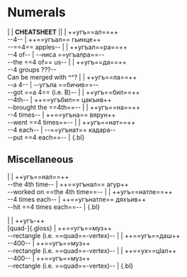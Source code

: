 # Numerals

|
| **CHEATSHEET** ||
| ++угъ==ал==++ <br> --4-- | ++==угъал== гьинце++ <br> --==4== apples-- |
| ++угъал==ра==++ <br> --4 of-- | --ниса ==угъалра==-- <br> --the ==4 of== us-- |
| ++угъ==да==++ <br> --4 groups ???-- <br> Can be merged with ^^? |
| ++угъ==ла==++ <br> --a 4-- | --угъла ==бичив==-- <br> --got ==a 4== (i.e. B)-- |
| ++угъ==бил==++ <br> --4th-- | ++==угъбил== цакъив++ <br> --brought the ==4th==-- |
| ++угъ==на==++ <br> --4 times-- | ++==угъна== вярун++ <br> --went ==4 times==-- |
| ++угъ==нат==++ <br> --4 each-- | --==угънат== кадара-- <br> --put ==4 each==-- |
{.bl}

## Miscellaneous

|
| ++угъ==нал==++ <br> --the 4th time-- | ++==угънал== агур++ <br> --worked on ==the 4th time==-- |
| ++угъ==натле==++ <br> --4 times each-- | ++==угънатле== дяхъив++ <br> --hit ==4 times each==-- |
{.bl}

|
| ++угъ-++ <br> [quad-]{.gloss} | ++==угъ==муз++ <br> --rectangle (i.e. ==quad==-vertex)-- |
| ++==угъ==даш++ <br> --400-- | ++==угъ==муз++ <br> --rectangle (i.e. ==quad==-vertex)-- |
| ++==ух==цӏал++ <br> --400-- | ++==угъ==муз++ <br> --rectangle (i.e. ==quad==-vertex)-- |
{.bl}
